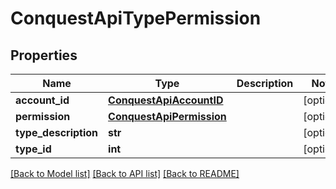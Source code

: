# ConquestApiTypePermission

## Properties
Name | Type | Description | Notes
------------ | ------------- | ------------- | -------------
**account_id** | [**ConquestApiAccountID**](ConquestApiAccountID.md) |  | [optional] 
**permission** | [**ConquestApiPermission**](ConquestApiPermission.md) |  | [optional] 
**type_description** | **str** |  | [optional] 
**type_id** | **int** |  | [optional] 

[[Back to Model list]](../README.md#documentation-for-models) [[Back to API list]](../README.md#documentation-for-api-endpoints) [[Back to README]](../README.md)


